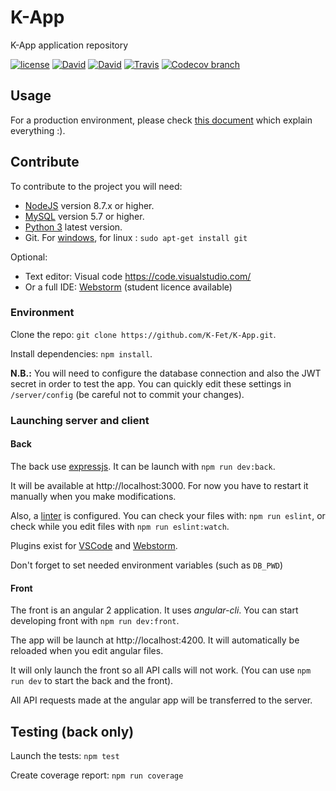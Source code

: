 # K-App
K-App application repository

[![license](https://img.shields.io/github/license/K-Fet/K-App.svg)](./LICENSE.md)
[![David](https://img.shields.io/david/K-Fet/K-App.svg)](https://david-dm.org/K-Fet/K-App)
[![David](https://img.shields.io/david/dev/K-Fet/K-App.svg)](https://david-dm.org/K-Fet/K-App)
[![Travis](https://img.shields.io/travis/K-Fet/K-App.svg)](https://travis-ci.org/K-Fet/K-App)
[![Codecov branch](https://img.shields.io/codecov/c/github/K-Fet/K-App.svg)](https://codecov.io/gh/K-Fet/K-App/)

## Usage

For a production environment, please check [this document](./docs/QuickDeployment.md) 
which explain everything :).

## Contribute

To contribute to the project you will need:
- [NodeJS](https://nodejs.org/en/) version 8.7.x or higher.
- [MySQL](https://dev.mysql.com/downloads/mysql) version 5.7 or higher.
- [Python 3](https://www.python.org/download/releases/3.0/) latest version.
- Git. For [windows](https://git-scm.com/downloads), for linux : `sudo apt-get install git`

Optional:
- Text editor: Visual code https://code.visualstudio.com/
- Or a full IDE: [Webstorm](https://www.jetbrains.com/webstorm/)
    (student licence available) 

### Environment

Clone the repo: `git clone https://github.com/K-Fet/K-App.git`.

Install dependencies: `npm install`.

**N.B.:** You will need to configure the database connection and 
also the JWT secret in order to test the app. 
You can quickly edit these settings in `/server/config` (be careful not to commit your changes).

### Launching server and client

#### Back

The back use [expressjs](https://expressjs.com). 
It can be launch with `npm run dev:back`.

It will be available at http://localhost:3000.
For now you have to restart it manually when you make modifications.

Also, a [linter](https://en.wikipedia.org/wiki/Lint_(software)) is configured.
You can check your files with: `npm run eslint`, or check while you edit files with
`npm run eslint:watch`.

Plugins exist for [VSCode](https://marketplace.visualstudio.com/items?itemName=dbaeumer.vscode-eslint)
and [Webstorm](http://plugins.jetbrains.com/plugin/7494).

Don't forget to set needed environment variables (such as `DB_PWD`)

#### Front

The front is an angular 2 application. It uses _angular-cli_.
You can start developing front with `npm run dev:front`.

The app will be launch at http://localhost:4200. 
It will automatically be reloaded when you edit angular files. 

It will only launch the front so all API calls will not work.
(You can use `npm run dev` to start the back and the front).

All API requests made at the angular app will be transferred to the server.


## Testing (back only)

Launch the tests: `npm test`

Create coverage report: `npm run coverage`
